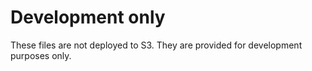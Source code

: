 # Development only

These files are not deployed to S3. They are provided for development purposes only.